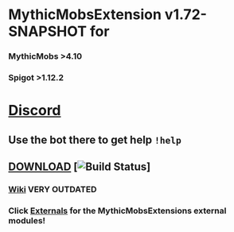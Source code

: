 # MythicMobsExtension v1.72-SNAPSHOT for 
### MythicMobs >4.10 
### Spigot >1.12.2

# [Discord](https://discord.gg/8EfDrnd) <br>
## Use the bot there to get help `!help`


## [DOWNLOAD](http://mc.hackerzlair.org:8080/job/MythicMobsExtension/) [![Build Status](http://mc.hackerzlair.org:8080/job/MythicMobsExtension/badge/icon)] <br>


### [Wiki](https://github.com/BerndiVader/MythicMobsExtension/wiki) VERY OUTDATED
### Click [Externals](https://github.com/BerndiVader/MMExternals) for the MythicMobsExtensions external modules!